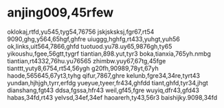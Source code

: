 # anjing009,45rfew
oklokaj,rtfd,yu545,tyg54,76756
jskjsksksj,fgr67,rt54
9090,ghg,y564,65hgf,ghfre
uiuggg,hghfg,rt433,yuhgt,yuh56
ok,links,uit564,7866,ghfd
tuotuod.yu78.uy65,9876gh,ty65
yikoushu,fgee,56gtt,tygrf
tiantian,898.yut,tyr3
boka,tianxia,765yh.nmbg
tiantian,rt4332,76hu.yu76565
zhimbw.yuy67,67tg,45fge
tianttt,yuty8,6754,rt54,56ygh
g20fh,90989,78yt,67yh
haode,565645,67yt3,tyhg
qifur,7867,ghre
kelunb,fgre34,34re,tyrt43
yundan,hjhjgh,tyrr,erfdg
yueyue,tyeer,fr434,ghfdd
tiant,ghfd,tyr34,jhgt
dianshang,fgt43
ddsa,fgssa,hfr43
weil,gf45,fgre
wuyiq,dfr43,gfd43
habas,34fd,rt43
yelvsd,34ef,34ef
haoarerh,ty43,56r3
baishijky.9098,34fd
